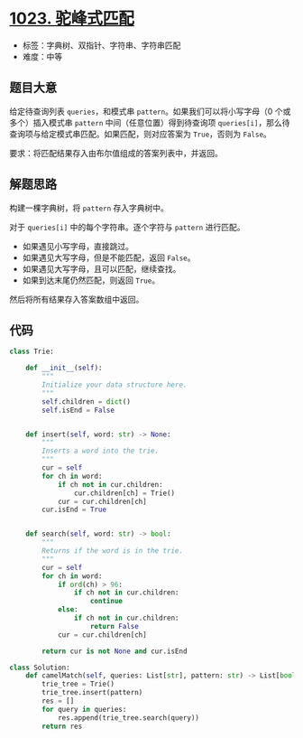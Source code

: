 # [1023. 驼峰式匹配](https://leetcode-cn.com/problems/camelcase-matching/)

- 标签：字典树、双指针、字符串、字符串匹配
- 难度：中等

## 题目大意

给定待查询列表 `queries`，和模式串 `pattern`。如果我们可以将小写字母（0 个或多个）插入模式串 `pattern` 中间（任意位置）得到待查询项 `queries[i]`，那么待查询项与给定模式串匹配。如果匹配，则对应答案为 `True`，否则为 `False`。

要求：将匹配结果存入由布尔值组成的答案列表中，并返回。

## 解题思路

构建一棵字典树，将 `pattern` 存入字典树中。

对于 `queries[i]` 中的每个字符串。逐个字符与 `pattern` 进行匹配。

- 如果遇见小写字母，直接跳过。
- 如果遇见大写字母，但是不能匹配，返回 `False`。
- 如果遇见大写字母，且可以匹配，继续查找。
- 如果到达末尾仍然匹配，则返回 `True`。

然后将所有结果存入答案数组中返回。

## 代码

```Python
class Trie:

    def __init__(self):
        """
        Initialize your data structure here.
        """
        self.children = dict()
        self.isEnd = False


    def insert(self, word: str) -> None:
        """
        Inserts a word into the trie.
        """
        cur = self
        for ch in word:
            if ch not in cur.children:
                cur.children[ch] = Trie()
            cur = cur.children[ch]
        cur.isEnd = True


    def search(self, word: str) -> bool:
        """
        Returns if the word is in the trie.
        """
        cur = self
        for ch in word:
            if ord(ch) > 96:
                if ch not in cur.children:
                    continue
            else:
                if ch not in cur.children:
                    return False
            cur = cur.children[ch]

        return cur is not None and cur.isEnd

class Solution:
    def camelMatch(self, queries: List[str], pattern: str) -> List[bool]:
        trie_tree = Trie()
        trie_tree.insert(pattern)
        res = []
        for query in queries:
            res.append(trie_tree.search(query))
        return res
```

